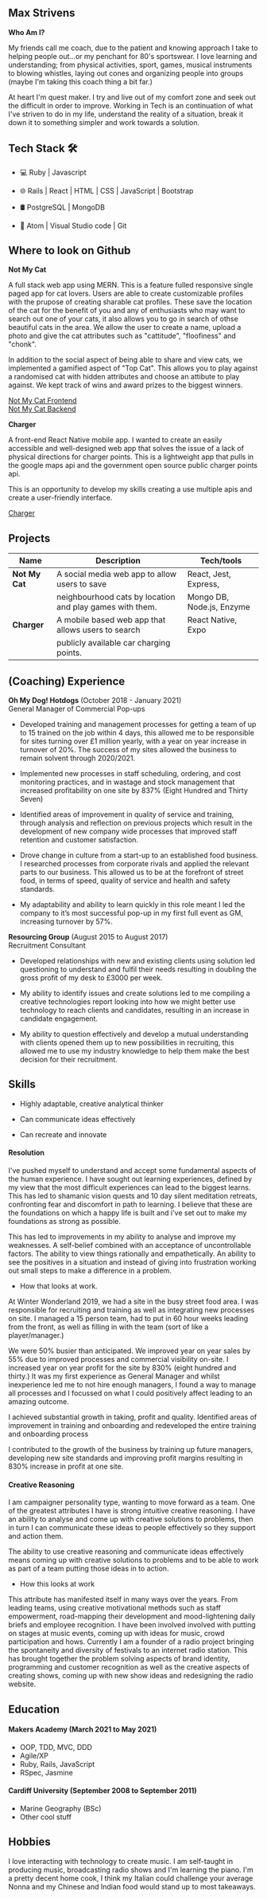 ## Max Strivens

**Who Am I?**

My friends call me coach, due to the patient and knowing approach I take to helping people out...or my penchant for 80's sportswear. I love learning and understanding; from physical activities, sport, games, musical instruments to blowing whistles, laying out cones and organizing people into groups (maybe I'm taking this coach thing a bit far.)

At heart I'm quest maker. I try and live out of my comfort zone and seek out the difficult in order to improve. Working in Tech is an continuation of what I've striven to do in my life, understand the reality of a situation, break it down it to something simpler and work towards a solution.

## Tech Stack 🛠

- 💻  Ruby | Javascript

- 🌐 Rails | React | HTML | CSS | JavaScript | Bootstrap 

- 🛢 PostgreSQL | MongoDB

- 🔧 Atom | Visual Studio code | Git

## Where to look on Github

**Not My Cat**

A full stack web app using MERN. This is a feature fulled responsive single paged app for cat lovers. Users are able to create customizable profiles with the prupose of creating sharable cat profiles. These save the location of the cat for the benefit of you and any of enthusiasts who may want to search out one of your cats, it also allows you to go in search of othse beautiful cats in the area. We allow the user to create a name, upload a photo and give the cat attributes such as "cattitude", "floofiness" and "chonk".

In addition to the social aspect of being able to share and view cats, we implemented a gamified aspect of "Top Cat". This allows you to play against a randomised cat with hidden attributes and choose an attibute to play against. We kept track of wins and award prizes to the biggest winners.

<a href='https://github.com/mstrivens/not_my_cat_frontend'>Not My Cat Frontend</a>  
<a href='https://github.com/mstrivens/not_my_cat_backend'>Not My Cat Backend</a>

**Charger**

A front-end React Native mobile app. I wanted to create an easily accessible and well-designed web app that solves the issue of a lack of physical directions for charger points. This is a lightweight app that pulls in the google maps api and the government open source public charger points api. 

This is an opportunity to develop my skills creating a  use multiple apis and create a user-friendly interface.

<a href='https://github.com/mstrivens/charger'>Charger</a>

## Projects

| Name                         | Description                                             | Tech/tools                |
| ---------------------------- | -------------------                                     | -----------------         |
| **Not My Cat**               | A social media web app to allow users to save           | React, Jest, Express,     |
|                              | neighbourhood cats by location and play games with them.| Mongo DB, Node.js, Enzyme |
|  **Charger**                 | A mobile based web app that allows users to search      | React Native, Expo        |
|                              |  publicly available car charging points.                |                           |

## (Coaching) Experience

**Oh My Dog! Hotdogs** (October 2018 - January 2021)  
General Manager of Commercial Pop-ups

- Developed training and management processes for getting a team of up to 15 trained on the job within 4 days, this allowed me to be responsible for sites turning over £1 million yearly,  with a year on year increase in turnover of 20%. The success of my sites allowed the business to remain solvent through 2020/2021.

- Implemented new processes in staff scheduling, ordering, and cost monitoring practices, and in wastage and stock management that increased profitability on one site by 837% (Eight Hundred and Thirty Seven)

- Identified areas of improvement in quality of service and training, through analysis and reflection on previous projects which result in the development of new company wide processes that improved staff retention and customer satisfaction.

- Drove change in culture from a start-up to an established food business. I researched processes from corporate rivals and applied the relevant parts to our business. This allowed us to be at the forefront of street food, in terms of speed, quality of service and health and safety standards.

- My adaptability and ability to learn quickly in this role meant I led the company to it’s most successful pop-up in my first full event as GM, increasing turnover by 57%.

**Resourcing Group** (August 2015 to August 2017)  
Recruitment Consultant

- Developed relationships with new and existing clients using solution led questioning to understand and fulfil their needs resulting in doubling the gross profit of my desk to £3000 per week.

- My ability to identify issues and create solutions led to me compiling a creative technologies report looking into how we might better use technology to reach clients and candidates, resulting in an increase in candidate engagement.

- My ability to question effectively and develop a mutual understanding with clients opened them up to new possibilities in recruiting, this allowed me to use my industry knowledge to help them make the best decision for their recruitment.

## Skills

- Highly adaptable, creative analytical thinker  

- Can communicate ideas effectively  

- Can recreate and innovate

#### Resolution

I've pushed myself to understand and accept some fundamental aspects of the human experience. I have sought out learning experiences, defined by my view that the most difficult experiences can lead to the biggest learns. This has led to shamanic vision quests and 10 day silent meditation retreats, confronting fear and discomfort in path to learning. I believe that these are the foundations on which a happy life is built and i've set out to make my foundations as strong as possible.

This has led to improvements in my ability to analyse and improve my weaknesses. A self-belief combined with an acceptance of uncontrollable factors. The ability to view things rationally and empathetically. An ability to see the positives in a situation and instead of giving into frustration working out small steps to make a difference in a problem.

- How that looks at work.

At Winter Wonderland 2019, we had a site in the busy street food area. I was responsible for recruiting and training as well as integrating new processes on site. I managed a 15 person team, had to put in 60 hour weeks leading from the front, as well as filling in with the team (sort of like a player/manager.)

We were 50% busier than anticipated. We improved year on year sales by 55% due to improved processes and commercial visibility on-site. I increased year on year profit for the site by 830% (eight hundred and thirty.) It was my first experience as General Manager and whilst inexperience led me to not hire enough managers, I found a way to manage all processes and I focussed on what I could positively affect leading to an amazing outcome.

I achieved substantial growth in taking, profit and quality. Identified areas of improvement in training and onboarding and redeveloped the entire training and onboarding process

I contributed to the growth of the business by training up future managers, developing new site standards and improving profit margins resulting in 830% increase in profit at one site.

#### Creative Reasoning

I am campaigner personality type, wanting to move forward as a team. One of the greatest attributes I have is strong intuitive creative reasoning. I have an ability to analyse and come up with creative solutions to problems, then in turn I can communicate these ideas to people effectively so they support and action them.

The ability to use creative reasoning and communicate ideas effectively means coming up with creative solutions to problems and to be able to work as part of a team putting those ideas in to action.

- How this looks at work

This attribute has manifested itself in many ways over the years. From leading teams, using creative motivational methods such as staff empowerment, road-mapping their development and mood-lightening daily briefs and employee recognition.
I have been involved involved with putting on stages at music events, coming up with ideas for music, crowd participation and hows.
Currently I am a founder of a radio project bringing the spontaneity and diversity of festivals to an internet radio station. This has brought together the problem solving aspects of brand identity, programming and customer recognition as well as the creative aspects of creating shows, coming up with new show ideas and redesigning the radio website.

## Education

#### Makers Academy (March 2021 to May 2021)

- OOP, TDD, MVC, DDD
- Agile/XP
- Ruby, Rails, JavaScript
- RSpec, Jasmine

#### Cardiff University (September 2008 to September 2011)

- Marine Geography (BSc)
- Other cool stuff

## Hobbies

I love interacting with technology to create music. I am self-taught in producing music, broadcasting radio shows and I'm learning the piano.
I'm a pretty decent home cook, I think my Italian could challenge your average Nonna and my Chinese and Indian food would stand up to most takeaways.
